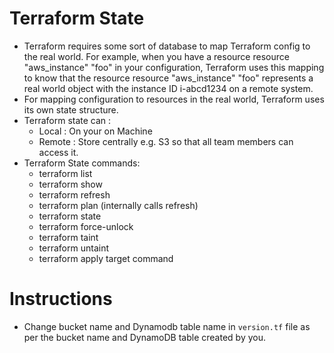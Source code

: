 # Terraform State
 - Terraform requires some sort of database to map Terraform config to the real world. For example, when you have a resource resource "aws_instance" "foo" in your configuration, Terraform uses this mapping to know that the resource resource "aws_instance" "foo" represents a real world object with the instance ID i-abcd1234 on a remote system.
 - For mapping configuration to resources in the real world, Terraform uses its own state structure.
 - Terraform state can :
   - Local : On your on Machine
   - Remote : Store centrally e.g. S3 so that all team members can access it.
 - Terraform State commands:
   - terraform list
   - terraform show
   - terraform refresh
   - terraform plan (internally calls refresh)
   - terraform state
   - terraform force-unlock
   - terraform taint
   - terraform untaint
   - terraform apply target command

# Instructions
- Change bucket name and Dynamodb table name in ```version.tf``` file as per the bucket name and DynamoDB table created by you.
